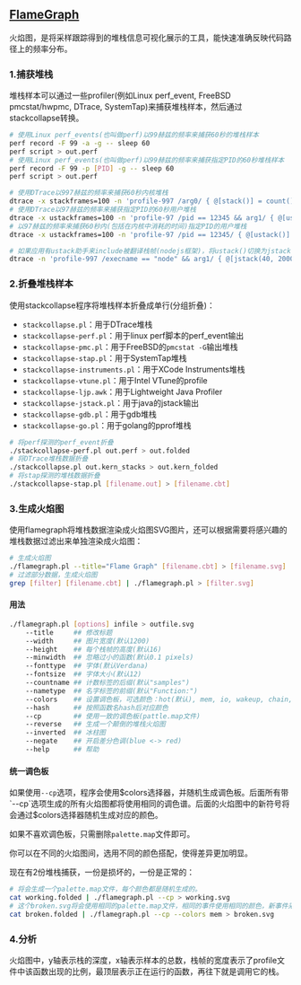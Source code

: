 ## [FlameGraph](https://github.com/brendangregg/FlameGraph)

火焰图，是将采样跟踪得到的堆栈信息可视化展示的工具，能快速准确反映代码路径上的频率分布。

### 1.捕获堆栈

堆栈样本可以通过一些profiler(例如Linux perf_event, FreeBSD pmcstat/hwpmc, DTrace, SystemTap)来捕获堆栈样本，然后通过stackcollapse转换。

```bash
# 使用Linux perf_events(也叫做perf)以99赫兹的频率来捕获60秒的堆栈样本
perf record -F 99 -a -g -- sleep 60
perf script > out.perf
# 使用Linux perf_events(也叫做perf)以99赫兹的频率来捕获指定PID的60秒堆栈样本
perf record -F 99 -p [PID] -g -- sleep 60
perf script > out.perf

# 使用DTrace以997赫兹的频率来捕获60秒内核堆栈
dtrace -x stackframes=100 -n 'profile-997 /arg0/ { @[stack()] = count();} tick-60s { exit(0); }' -o out.kernel_stacks
# 使用DTrace以97赫兹的频率来捕获指定PID的60秒用户堆栈
dtrace -x ustackframes=100 -n 'profile-97 /pid == 12345 && arg1/ { @[ustack()] = count(); } tick-60s { exit(0); }' -o out.user_stacks
# 以97赫兹的频率来捕获60秒内(包括在内核中消耗的时间)指定PID的用户堆栈
dtrace -x ustackframes=100 -n 'profile-97 /pid == 12345/ { @[ustack()] == count(); } tick-60s { exit(0); }' -o out.user_stacks

# 如果应用有ustack助手来include被翻译栈帧(nodejs框架)，将ustack()切换为jstack()。使用jstack()来翻译栈帧时需要注意的是，用户堆栈收集速率明显会比内核堆栈慢。
dtrace -n 'profile-997 /execname == "node" && arg1/ { @[jstack(40, 2000)] == count(); } tick-60s { exit(0); }' -o out.stacks
```

### 2.折叠堆栈样本

使用stackcollapse程序将堆栈样本折叠成单行(分组折叠)：

- `stackcollapse.pl`：用于DTrace堆栈
- `stackcollapse-perf.pl`：用于linux perf脚本的perf_event输出
- `stackcollapse-pmc.pl`：用于FreeBSD的`pmcstat -G`输出堆栈
- `stackcollapse-stap.pl`：用于SystemTap堆栈
- `stackcollapse-instruments.pl`：用于XCode Instruments堆栈
- `stackcollapse-vtune.pl`：用于Intel VTune的profile
- `stackcollapse-ljp.awk`：用于Lightweight Java Profiler
- `stackcollapse-jstack.pl`：用于java的jstack输出
- `stackcollapse-gdb.pl`：用于gdb堆栈
- `stackcollapse-go.pl`：用于golang的pprof堆栈

```bash
# 将perf探测的perf_event折叠
./stackcollapse-perf.pl out.perf > out.folded
# 将DTrace堆栈数据折叠
./stackcollapse.pl out.kern_stacks > out.kern_folded
# 将stap探测的堆栈数据折叠
./stackcollapse-stap.pl [filename.out] > [filename.cbt]
```

### 3.生成火焰图

使用flamegraph将堆栈数据渲染成火焰图SVG图片，还可以根据需要将感兴趣的堆栈数据过滤出来单独渲染成火焰图：

```bash
# 生成火焰图
./flamegraph.pl --title="Flame Graph" [filename.cbt] > [filename.svg]
# 过滤部分数据，生成火焰图
grep [filter] [filename.cbt] | ./flamegraph.pl > [filter.svg]
```

#### 用法

```bash
./flamegraph.pl [options] infile > outfile.svg
    --title     ## 修改标题
    --width     ## 图片宽度(默认1200)
    --height    ## 每个栈帧的高度(默认16)
    --minwidth  ## 忽略过小的函数(默认0.1 pixels)
    --fonttype  ## 字体(默认Verdana)
    --fontsize  ## 字体大小(默认12)
    --countname ## 计数标签的后缀(默认"samples")
    --nametype  ## 名字标签的前缀(默认"Function:")
    --colors    ## 设置调色板，可选颜色：hot(默认), mem, io, wakeup, chain, jave, js, perl, red, green, blue, aqua, yellow, purple, orange
    --hash      ## 按照函数名hash后对应颜色
    --cp        ## 使用一致的调色板(pattle.map文件)
    --reverse   ## 生成一个颠倒的堆栈火焰图
    --inverted  ## 冰柱图
    --negate    ## 开启差分色调(blue <-> red)
    --help      ## 帮助
```

#### 统一调色板

如果使用`--cp`选项，程序会使用$colors选择器，并随机生成调色板。后面所有带`--cp`选项生成的所有火焰图都将使用相同的调色谱。后面的火焰图中的新符号将会通过$colors选择器随机生成对应的颜色。

如果不喜欢调色板，只需删除`palette.map`文件即可。

你可以在不同的火焰图间，选用不同的颜色搭配，使得差异更加明显。

现在有2份堆栈捕获，一份是损坏的，一份是正常的：

```bash
# 将会生成一个palette.map文件，每个颜色都是随机生成的。
cat working.folded | ./flamegraph.pl --cp > working.svg
# 这个broken.svg将会使用相同的palette.map文件，相同的事件使用相同的颜色，新事件采用新的颜色搭配。
cat broken.folded | ./flamegraph.pl --cp --colors mem > broken.svg
```

### 4.分析

火焰图中，y轴表示栈的深度，x轴表示样本的总数，栈帧的宽度表示了profile文件中该函数出现的比例，最顶层表示正在运行的函数，再往下就是调用它的栈。
